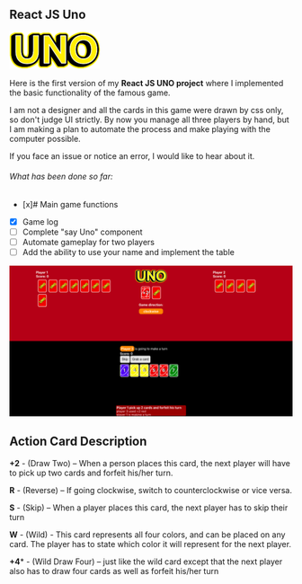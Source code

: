 ## React JS Uno
![logo](/src/img/uno.png)

Here is the first version of my **React JS UNO project** where I implemented the basic functionality of the famous game.

I am not a designer and all the cards in this game were drawn by css only, so don't judge UI strictly. 
By now you manage all three players by hand, but I am making a plan to automate the process and make playing with the computer possible.

If you face an issue or notice an error, I would like to hear about it.

###### What has been done so far:

- [x]# Main game functions
- [x] Game log
- [ ] Complete "say Uno" component
- [ ] Automate gameplay for two players
- [ ] Add the ability to use your name and implement the table

![example](/assets/gameplay.png)

## Action Card Description

**+2** - (Draw Two) – When a person places this card, the next player will have to pick up two cards and forfeit his/her turn.

**R** - (Reverse) – If going clockwise, switch to counterclockwise or vice versa.

**S** - (Skip) – When a player places this card, the next player has to skip their turn

**W** - (Wild) - This card represents all four colors, and can be placed on any card. The player has to state which color it will represent for the next player.

**+4*** - (Wild Draw Four) – just like the wild card except that the next player also has to draw four cards as well as forfeit his/her turn
